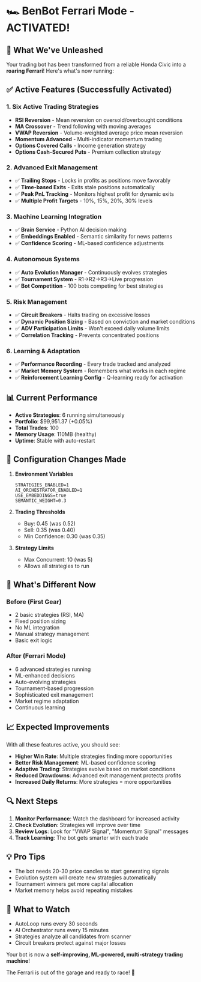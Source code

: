# 🏎️ BenBot Ferrari Mode - ACTIVATED!

## 🚀 What We've Unleashed

Your trading bot has been transformed from a reliable Honda Civic into a **roaring Ferrari**! Here's what's now running:

## ✅ Active Features (Successfully Activated)

### 1. **Six Active Trading Strategies** 
- **RSI Reversion** - Mean reversion on oversold/overbought conditions
- **MA Crossover** - Trend following with moving averages
- **VWAP Reversion** - Volume-weighted average price mean reversion
- **Momentum Advanced** - Multi-indicator momentum trading
- **Options Covered Calls** - Income generation strategy
- **Options Cash-Secured Puts** - Premium collection strategy

### 2. **Advanced Exit Management**
- ✅ **Trailing Stops** - Locks in profits as positions move favorably
- ✅ **Time-based Exits** - Exits stale positions automatically
- ✅ **Peak PnL Tracking** - Monitors highest profit for dynamic exits
- ✅ **Multiple Profit Targets** - 10%, 15%, 20%, 30% levels

### 3. **Machine Learning Integration**
- ✅ **Brain Service** - Python AI decision making
- ✅ **Embeddings Enabled** - Semantic similarity for news patterns
- ✅ **Confidence Scoring** - ML-based confidence adjustments

### 4. **Autonomous Systems**
- ✅ **Auto Evolution Manager** - Continuously evolves strategies
- ✅ **Tournament System** - R1→R2→R3→Live progression
- ✅ **Bot Competition** - 100 bots competing for best strategies

### 5. **Risk Management**
- ✅ **Circuit Breakers** - Halts trading on excessive losses
- ✅ **Dynamic Position Sizing** - Based on conviction and market conditions
- ✅ **ADV Participation Limits** - Won't exceed daily volume limits
- ✅ **Correlation Tracking** - Prevents concentrated positions

### 6. **Learning & Adaptation**
- ✅ **Performance Recording** - Every trade tracked and analyzed
- ✅ **Market Memory System** - Remembers what works in each regime
- ✅ **Reinforcement Learning Config** - Q-learning ready for activation

## 📊 Current Performance

- **Active Strategies**: 6 running simultaneously
- **Portfolio**: $99,951.37 (+0.05%)
- **Total Trades**: 100
- **Memory Usage**: 110MB (healthy)
- **Uptime**: Stable with auto-restart

## 🔧 Configuration Changes Made

1. **Environment Variables**
   ```
   STRATEGIES_ENABLED=1
   AI_ORCHESTRATOR_ENABLED=1
   USE_EMBEDDINGS=true
   SEMANTIC_WEIGHT=0.3
   ```

2. **Trading Thresholds**
   - Buy: 0.45 (was 0.52)
   - Sell: 0.35 (was 0.40)
   - Min Confidence: 0.30 (was 0.35)

3. **Strategy Limits**
   - Max Concurrent: 10 (was 5)
   - Allows all strategies to run

## 🎯 What's Different Now

### Before (First Gear)
- 2 basic strategies (RSI, MA)
- Fixed position sizing
- No ML integration
- Manual strategy management
- Basic exit logic

### After (Ferrari Mode)
- 6 advanced strategies running
- ML-enhanced decisions
- Auto-evolving strategies
- Tournament-based progression
- Sophisticated exit management
- Market regime adaptation
- Continuous learning

## 📈 Expected Improvements

With all these features active, you should see:
- **Higher Win Rate**: Multiple strategies finding more opportunities
- **Better Risk Management**: ML-based confidence scoring
- **Adaptive Trading**: Strategies evolve based on market conditions
- **Reduced Drawdowns**: Advanced exit management protects profits
- **Increased Daily Returns**: More strategies = more opportunities

## 🔍 Next Steps

1. **Monitor Performance**: Watch the dashboard for increased activity
2. **Check Evolution**: Strategies will improve over time
3. **Review Logs**: Look for "VWAP Signal", "Momentum Signal" messages
4. **Track Learning**: The bot gets smarter with each trade

## 💡 Pro Tips

- The bot needs 20-30 price candles to start generating signals
- Evolution system will create new strategies automatically
- Tournament winners get more capital allocation
- Market memory helps avoid repeating mistakes

## 🚨 What to Watch

- AutoLoop runs every 30 seconds
- AI Orchestrator runs every 15 minutes
- Strategies analyze all candidates from scanner
- Circuit breakers protect against major losses

Your bot is now a **self-improving, ML-powered, multi-strategy trading machine**! 

The Ferrari is out of the garage and ready to race! 🏁
